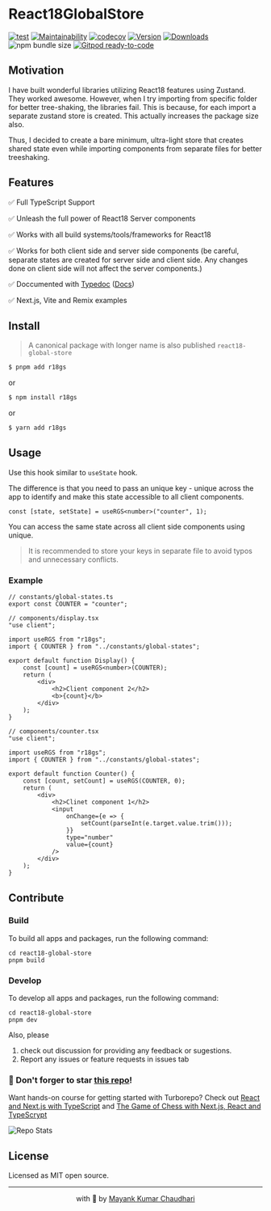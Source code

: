 # React18GlobalStore

[![test](https://github.com/react18-tools/react18-global-store/actions/workflows/test.yml/badge.svg)](https://github.com/react18-tools/react18-global-store/actions/workflows/test.yml) [![Maintainability](https://api.codeclimate.com/v1/badges/ec3140063acd8df82481/maintainability)](https://codeclimate.com/github/react18-tools/react18-global-store/maintainability) [![codecov](https://codecov.io/gh/react18-tools/react18-global-store/graph/badge.svg)](https://codecov.io/gh/react18-tools/react18-global-store) [![Version](https://img.shields.io/npm/v/r18gs.svg?colorB=green)](https://www.npmjs.com/package/r18gs) [![Downloads](https://img.jsdelivr.com/img.shields.io/npm/d18m/r18gs.svg)](https://www.npmjs.com/package/r18gs) ![npm bundle size](https://img.shields.io/bundlephobia/minzip/r18gs) [![Gitpod ready-to-code](https://img.shields.io/badge/Gitpod-ready--to--code-blue?logo=gitpod)](https://gitpod.io/from-referrer/)

## Motivation

I have built wonderful libraries utilizing React18 features using Zustand. They worked awesome. However, when I try importing from specific folder for better tree-shaking, the libraries fail. This is because, for each import a separate zustand store is created. This actually increases the package size also.

Thus, I decided to create a bare minimum, ultra-light store that creates shared state even while importing components from separate files for better treeshaking.

## Features

✅ Full TypeScript Support

✅ Unleash the full power of React18 Server components

✅ Works with all build systems/tools/frameworks for React18

✅ Works for both client side and server side components (be careful, separate states are created for server side and client side. Any changes done on client side will not affect the server components.)

✅ Doccumented with [Typedoc](https://react18-tools.github.io/react18-global-store) ([Docs](https://react18-tools.github.io/react18-global-store))

✅ Next.js, Vite and Remix examples

## Install

> A canonical package with longer name is also published `react18-global-store`

```bash
$ pnpm add r18gs
```

or

```bash
$ npm install r18gs
```

or

```bash
$ yarn add r18gs
```

## Usage

Use this hook similar to `useState` hook.

The difference is that you need to pass an unique key - unique across the app to identify
and make this state accessible to all client components.

```tsx
const [state, setState] = useRGS<number>("counter", 1);
```

You can access the same state across all client side components using unique.

> It is recommended to store your keys in separate file to avoid typos and unnecessary conflicts.

### Example

```tsx
// constants/global-states.ts
export const COUNTER = "counter";
```

```tsx
// components/display.tsx
"use client";

import useRGS from "r18gs";
import { COUNTER } from "../constants/global-states";

export default function Display() {
	const [count] = useRGS<number>(COUNTER);
	return (
		<div>
			<h2>Client component 2</h2>
			<b>{count}</b>
		</div>
	);
}
```

```tsx
// components/counter.tsx
"use client";

import useRGS from "r18gs";
import { COUNTER } from "../constants/global-states";

export default function Counter() {
	const [count, setCount] = useRGS(COUNTER, 0);
	return (
		<div>
			<h2>Clinet component 1</h2>
			<input
				onChange={e => {
					setCount(parseInt(e.target.value.trim()));
				}}
				type="number"
				value={count}
			/>
		</div>
	);
}
```

## Contribute

### Build

To build all apps and packages, run the following command:

```
cd react18-global-store
pnpm build
```

### Develop

To develop all apps and packages, run the following command:

```
cd react18-global-store
pnpm dev
```

Also, please

1. check out discussion for providing any feedback or sugestions.
2. Report any issues or feature requests in issues tab

### 🤩 Don't forger to star [this repo](https://github.com/mayank1513/react18-global-store)!

Want hands-on course for getting started with Turborepo? Check out [React and Next.js with TypeScript](https://mayank-chaudhari.vercel.app/courses/react-and-next-js-with-typescript) and [The Game of Chess with Next.js, React and TypeScrypt](https://www.udemy.com/course/game-of-chess-with-nextjs-react-and-typescrypt/?referralCode=851A28F10B254A8523FE)

![Repo Stats](https://repobeats.axiom.co/api/embed/ec3e74d795ed805a0fce67c0b64c3f08872e7945.svg "Repobeats analytics image")

## License

Licensed as MIT open source.

<hr />

<p align="center" style="text-align:center">with 💖 by <a href="https://mayank-chaudhari.vercel.app" target="_blank">Mayank Kumar Chaudhari</a></p>
